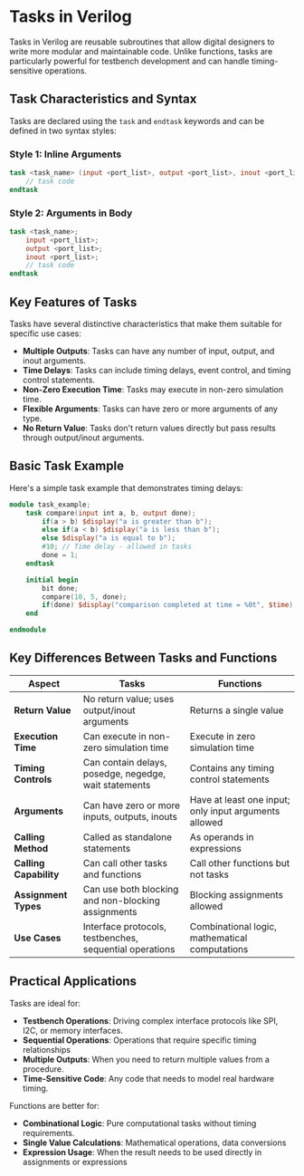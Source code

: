 # Tasks in Verilog

Tasks in Verilog are reusable subroutines that allow digital designers to write more modular and maintainable code. Unlike functions, tasks are particularly powerful for testbench development and can handle timing-sensitive operations.

## Task Characteristics and Syntax

Tasks are declared using the `task` and `endtask` keywords and can be defined in two syntax styles:

### Style 1: Inline Arguments
```verilog
task <task_name> (input <port_list>, output <port_list>, inout <port_list>);
    // task code
endtask
```

### Style 2: Arguments in Body
```verilog
task <task_name>;
    input <port_list>;
    output <port_list>;
    inout <port_list>;
    // task code
endtask
```

## Key Features of Tasks

Tasks have several distinctive characteristics that make them suitable for specific use cases:

- **Multiple Outputs**: Tasks can have any number of input, output, and inout arguments.
- **Time Delays**: Tasks can include timing delays, event control, and timing control statements.
- **Non-Zero Execution Time**: Tasks may execute in non-zero simulation time.
- **Flexible Arguments**: Tasks can have zero or more arguments of any type.
- **No Return Value**: Tasks don't return values directly but pass results through output/inout arguments.

## Basic Task Example

Here's a simple task example that demonstrates timing delays:

```verilog
module task_example;
    task compare(input int a, b, output done);
        if(a > b) $display("a is greater than b");
        else if(a < b) $display("a is less than b");
        else $display("a is equal to b");
        #10; // Time delay - allowed in tasks
        done = 1;
    endtask

    initial begin
        bit done;
        compare(10, 5, done);
        if(done) $display("comparison completed at time = %0t", $time);
    end

endmodule
```

## Key Differences Between Tasks and Functions

| Aspect | Tasks | Functions |
|---|---|---|
| **Return Value** | No return value; uses output/inout arguments | Returns a single value |
| **Execution Time** | Can execute in non-zero simulation time | Execute in zero simulation time |
| **Timing Controls** | Can contain delays, posedge, negedge, wait statements | Contains any timing control statements |
| **Arguments** | Can have zero or more inputs, outputs, inouts | Have at least one input; only input arguments allowed |
| **Calling Method** | Called as standalone statements | As operands in expressions |
| **Calling Capability** | Can call other tasks and functions | Call other functions but not tasks |
| **Assignment Types** | Can use both blocking and non-blocking assignments | Blocking assignments allowed |
| **Use Cases** | Interface protocols, testbenches, sequential operations | Combinational logic, mathematical computations |

## Practical Applications

Tasks are ideal for:

- **Testbench Operations**: Driving complex interface protocols like SPI, I2C, or memory interfaces.
- **Sequential Operations**: Operations that require specific timing relationships
- **Multiple Outputs**: When you need to return multiple values from a procedure.
- **Time-Sensitive Code**: Any code that needs to model real hardware timing.

Functions are better for:

- **Combinational Logic**: Pure computational tasks without timing requirements.
- **Single Value Calculations**: Mathematical operations, data conversions
- **Expression Usage**: When the result needs to be used directly in assignments or expressions


